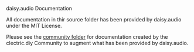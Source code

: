 daisy.audio Documentation

All documentation in thir source folder has been provided by daisy.audio under the MIT License.

Please see the [community folder](../community) for documentation created by the clectric.diy Community to augment what has been provided by daisy.audio.

